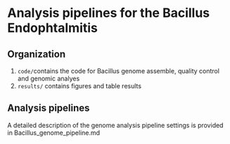 # Analysis pipelines for the Bacillus Endophtalmitis

## Organization
1. `code/`contains the code for Bacillus genome assemble, quality control and genomic analyes  
2. `results/` contains figures and table results  

## Analysis pipelines
A detailed description of the genome analysis pipeline settings is provided in Bacillus_genome_pipeline.md
